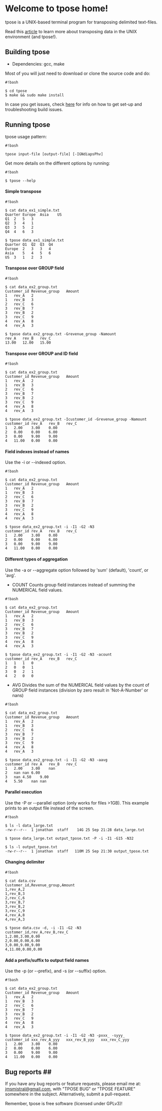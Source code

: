 # Welcome to tpose home! #

tpose is a UNIX-based terminal program for transposing delimited text-files.

Read this [article](http://jonathansacramento.com/papers/on_transposing_data.pdf) to learn more about transposing data in the UNIX environment (and tpose!).

## Building tpose ##

* Dependencies: gcc, make

Most of you will just need to download or clone the source code and do:

```
#!bash

$ cd tpose
$ make && sudo make install
```
In case you get issues, check [here](https://bitbucket.org/jmsmistral/tpose/wiki/Home) for info on how to get set-up and troubleshooting build issues.

## Running tpose ##

tpose usage pattern:
```
#!bash

tpose input-file [output-file] [-IGNdiapsPhv]
```
Get more details on the different options by running:
```
#!bash

$ tpose --help
```

#### Simple transpose ####
```
#!bash

$ cat data_ex1_simple.txt
Quarter	Europe	Asia	US
Q1	2	5	3
Q2	3	4	1
Q3	3	5	2
Q4	4	6	3

$ tpose data_ex1_simple.txt
Quarter	Q1	Q2	Q3	Q4
Europe	2	3	3	4
Asia	5	4	5	6
US	3	1	2	3

```

#### Transpose over GROUP field ####
```
#!bash

$ cat data_ex2_group.txt
Customer_id	Revenue_group	Amount
1	rev_A	2
1	rev_B	3
2	rev_C	6
3	rev_B	7
3	rev_B	2
3	rev_C	9
4	rev_A	8
4	rev_A	3

$ tpose data_ex2_group.txt -Grevenue_group -Namount
rev_A	rev_B	rev_C
13.00	12.00	15.00
```

#### Transpose over GROUP and ID field ####
```
#!bash

$ cat data_ex2_group.txt
Customer_id	Revenue_group	Amount
1	rev_A	2
1	rev_B	3
2	rev_C	6
3	rev_B	7
3	rev_B	2
3	rev_C	9
4	rev_A	8
4	rev_A	3

$ tpose data_ex2_group.txt -Icustomer_id -Grevenue_group -Namount
customer_id	rev_A	rev_B	rev_C
1	2.00	3.00	0.00
2	0.00	0.00	6.00
3	0.00	9.00	9.00
4	11.00	0.00	0.00
```

#### Field indexes instead of names ####
Use the -i or --indexed option.
```
#!bash

$ cat data_ex2_group.txt
Customer_id	Revenue_group	Amount
1	rev_A	2
1	rev_B	3
2	rev_C	6
3	rev_B	7
3	rev_B	2
3	rev_C	9
4	rev_A	8
4	rev_A	3

$ tpose data_ex2_group.txt -i -I1 -G2 -N3
customer_id	rev_A	rev_B	rev_C
1	2.00	3.00	0.00
2	0.00	0.00	6.00
3	0.00	9.00	9.00
4	11.00	0.00	0.00
```

#### Different types of aggregation ####
Use the -a or --aggregate option followed by 'sum' (default), 'count', or 'avg'.

* COUNT
Counts group field instances instead of summing the NUMERICAL field values. 
```
#!bash

$ cat data_ex2_group.txt
Customer_id	Revenue_group	Amount
1	rev_A	2
1	rev_B	3
2	rev_C	6
3	rev_B	7
3	rev_B	2
3	rev_C	9
4	rev_A	8
4	rev_A	3

$ tpose data_ex2_group.txt -i -I1 -G2 -N3 -acount
customer_id	rev_A	rev_B	rev_C
1	1	1	0
2	0	0	1
3	0	2	1
4	2	0	0
```

* AVG
Divides the sum of the NUMERICAL field values by the count of GROUP field instances (division by zero result in 'Not-A-Number' or nans)
```
#!bash

$ cat data_ex2_group.txt
Customer_id	Revenue_group	Amount
1	rev_A	2
1	rev_B	3
2	rev_C	6
3	rev_B	7
3	rev_B	2
3	rev_C	9
4	rev_A	8
4	rev_A	3

$ tpose data_ex2_group.txt -i -I1 -G2 -N3 -aavg
customer_id	rev_A	rev_B	rev_C
1	2.00	3.00	nan
2	nan	nan	6.00
3	nan	4.50	9.00
4	5.50	nan	nan
```

#### Parallel execution ####
Use the -P or --parallel option (only works for files >1GB). This example prints to an output file instead of the screen.
```
#!bash

$ ls -l data_large.txt
-rw-r--r--  1 jonathan  staff    14G 25 Sep 21:28 data_large.txt

$ tpose data_large.txt output_tpose.txt -P -i -I1 -G15 -N32

$ ls -l output_tpose.txt
-rw-r--r--  1 jonathan  staff   110M 25 Sep 21:30 output_tpose.txt
```

#### Changing delimiter ####
```
#!bash

$ cat data.csv
Customer_id,Revenue_group,Amount
1,rev_A,2
1,rev_B,3
2,rev_C,6
3,rev_B,7
3,rev_B,2
3,rev_C,9
4,rev_A,8
4,rev_A,3

$ tpose data.csv -d, -i -I1 -G2 -N3
customer_id,rev_A,rev_B,rev_C
1,2.00,3.00,0.00
2,0.00,0.00,6.00
3,0.00,9.00,9.00
4,11.00,0.00,0.00
```

#### Add a prefix/suffix to output field names ####
Use the -p (or --prefix), and -s (or --suffix) option.
```
#!bash

$ cat data_ex2_group.txt
Customer_id	Revenue_group	Amount
1	rev_A	2
1	rev_B	3
2	rev_C	6
3	rev_B	7
3	rev_B	2
3	rev_C	9
4	rev_A	8
4	rev_A	3

$ tpose data_ex2_group.txt -i -I1 -G2 -N3 -pxxx_ -syyy_
customer_id	xxx_rev_A_yyy	xxx_rev_B_yyy	xxx_rev_C_yyy
1	2.00	3.00	0.00
2	0.00	0.00	6.00
3	0.00	9.00	9.00
4	11.00	0.00	0.00
```

## Bug reports ##
If you have any bug reports or feature requests, please email me at: jmsmistral@gmail.com, with "TPOSE BUG" or "TPOSE FEATURE" somewhere in the subject. 
Alternatively, submit a pull-request.

Remember, tpose is free software (licensed under GPLv3)!
